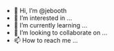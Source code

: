 - 👋 Hi, I’m @jebooth
- 👀 I’m interested in ...
- 🌱 I’m currently learning ...
- 💞️ I’m looking to collaborate on ...
- 📫 How to reach me ...

<!---
jebooth/jebooth is a ✨ special ✨ repository because its `README.md` (this file) appears on your GitHub profile.
You can click the Preview link to take a look at your changes.
--->
